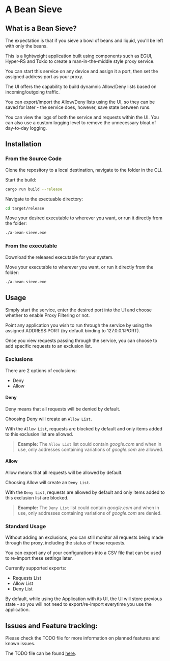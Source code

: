 # A Bean Sieve

## What is a Bean Sieve?

The expectation is that if you sieve a bowl of beans and liquid, you'll be left with only the beans.

This is a lightweight application built using components such as EGUI, Hyper-RS and Tokio to create a man-in-the-middle style proxy service.

You can start this service on any device and assign it a port, then set the assigned address:port as your proxy.

The UI offers the capability to build dynamnic Allow/Deny lists based on incoming/outgoing traffic.

You can export/import the Allow/Deny lists using the UI, so they can be saved for later - the service does, however, save state between runs.

You can view the logs of both the service and requests within the UI. You can also use a custom logging level to remove the unnecessary bloat of day-to-day logging.

## Installation

### From the Source Code

Clone the repository to a local destination, navigate to the folder in the CLI.

Start the build:
```bash
cargo run build --release
```

Navigate to the exectuable directory:
```bash
cd target/release
```

Move your desired executable to wherever you want, or run it directly from the folder:
```bash
./a-bean-sieve.exe
```

### From the executable
Download the released executable for your system.

Move your executable to wherever you want, or run it directly from the folder:
```bash
./a-bean-sieve.exe
```

## Usage

Simply start the service, enter the desired port into the UI and choose whether to enable Proxy Filtering or not.

Point any application you wish to run through the service by using the assigned ADDRESS:PORT (by default binding to 127.0.0.1:PORT).

Once you view requests passing through the service, you can choose to add specific requests to an exclusion list.

### Exclusions
There are 2 options of exclusions:

- Deny
- Allow

#### Deny
Deny means that all requests will be denied by default.

Choosing Deny will create an `Allow List`.

With the `Allow List`, requests are blocked by default and only items added to this exclusion list are allowed.

> **Example:** The `Allow List` list could contain *google.com* and when in use, only addresses containing variations of *google.com* are allowed.

#### Allow
Allow means that all requests will be allowed by default.

Choosing Allow will create an `Deny List`.

With the `Deny List`, requests are allowed by default and only items added to this exclusion list are blocked.

> **Example:** The `Deny List` list could contain *google.com* and when in use, only addresses containing variations of *google.com* are denied.

### Standard Usage

Without adding an exclusions, you can still monitor all requests being made through the proxy, including the status of these requests.

You can export any of your configurations into a CSV file that can be used to re-import these settings later.

Currently supported exports:

- Requests List
- Allow List
- Deny List

By default, while using the Application with its UI, the UI will store previous state - so you will not need to export/re-import everytime you use the application.

## Issues and Feature tracking:

Please check the TODO file for more information on planned features and known issues.

The TODO file can be found [here](TODO.md).
